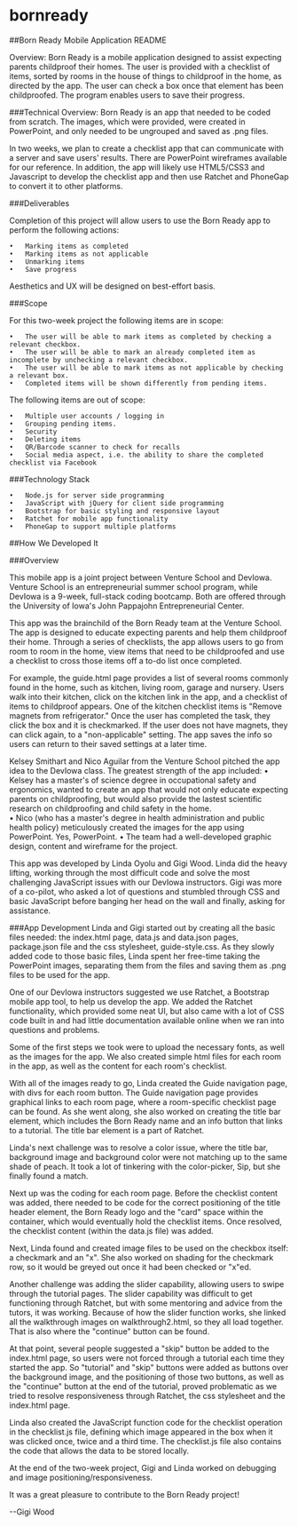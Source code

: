 bornready
=========

##Born Ready Mobile Application README

Overview:
Born Ready is a mobile application designed to assist expecting parents childproof their homes. The user is provided with a checklist of items, sorted by rooms in the house of things to childproof in the home, as directed by the app. The user can check a box once that element has been childproofed. The program enables users to save their progress.

###Technical Overview:
Born Ready is an app that needed to be coded from scratch. The images, which were provided, were created in PowerPoint, and only needed to be ungrouped and saved as .png files. 

In two weeks, we plan to create a checklist app that can communicate with a server and save users’ results. There are PowerPoint wireframes available for our reference. In addition, the app will likely use HTML5/CSS3 and Javascript to develop the checklist app and then use Ratchet and PhoneGap to convert it to other platforms.

###Deliverables

Completion of this project will allow users to use the Born Ready app to perform the following actions:

	•	Marking items as completed
	•	Marking items as not applicable
	•	Unmarking items
	• 	Save progress 

Aesthetics and UX will be designed on best-effort basis.

###Scope

For this two-week project the following items are in scope:

	•	The user will be able to mark items as completed by checking a relevant checkbox.
	•	The user will be able to mark an already completed item as incomplete by unchecking a relevant checkbox.
	•	The user will be able to mark items as not applicable by checking a relevant box.
	•	Completed items will be shown differently from pending items.

The following items are out of scope:

	•	Multiple user accounts / logging in
	•	Grouping pending items.
	•	Security
	•	Deleting items
	•	QR/Barcode scanner to check for recalls
	•	Social media aspect, i.e. the ability to share the completed checklist via Facebook
	

###Technology Stack

	•	Node.js for server side programming
	•	JavaScript with jQuery for client side programming
	•	Bootstrap for basic styling and responsive layout
	•	Ratchet for mobile app functionality
	•	PhoneGap to support multiple platforms

##How We Developed It

###Overview

This mobile app is a joint project between Venture School and DevIowa. Venture School is an entrepreneurial summer school program, while DevIowa is a 9-week, full-stack coding bootcamp. Both are offered through the University of Iowa's John Pappajohn Entrepreneurial Center.

This app was the brainchild of the Born Ready team at the Venture School. The app is designed to educate expecting parents and help them childproof their home. Through a series of checklists, the app allows users to go from room to room in the home, view items that need to be childproofed and use a checklist to cross those items off a to-do list once completed. 

For example, the guide.html page provides a list of several rooms commonly found in the home, such as kitchen, living room, garage and nursery. Users walk into their kitchen, click on the kitchen link in the app, and a checklist of items to childproof appears. One of the kitchen checklist items is "Remove magnets from refrigerator." Once the user has completed the task, they click the box and it is checkmarked. If the user does not have magnets, they can click again, to a "non-applicable" setting. The app saves the info so users can return to their saved settings at a later time. 

Kelsey Smithart and Nico Aguilar from the Venture School pitched the app idea to the DevIowa class. The greatest strength of the app included:
	• Kelsey has a master's of science degree in occupational safety and ergonomics, wanted to create an app that would not only educate expecting parents on childproofing, but would also provide the lastest scientific research on childproofing and child safety in the home.  
	• Nico (who has a master's degree in health administration and public health policy) meticulously created the images for the app using PowerPoint. Yes, PowerPoint. 
	• The team had a well-developed graphic design, content and wireframe for the project. 

This app was developed by Linda Oyolu and Gigi Wood. Linda did the heavy lifting, working through the most difficult code and solve the most challenging JavaScript issues with our DevIowa instructors. Gigi was more of a co-pilot, who asked a lot of questions and stumbled through CSS and basic JavaScript before banging her head on the wall and finally, asking for assistance.  

###App Development
Linda and Gigi started out by creating all the basic files needed: the index.html page, data.js and data.json pages, package.json file and the css stylesheet, guide-style.css. As they slowly added code to those basic files, Linda spent her free-time taking the PowerPoint images, separating them from the files and saving them as .png files to be used for the app. 

One of our DevIowa instructors suggested we use Ratchet, a Bootstrap mobile app tool, to help us develop the app. We added the Ratchet functionality, which provided some neat UI, but also came with a lot of CSS code built in and had little documentation available online when we ran into questions and problems. 

Some of the first steps we took were to upload the necessary fonts, as well as the images for the app. We also created simple html files for each room in the app, as well as the content for each room's checklist. 

With all of the images ready to go, Linda created the Guide navigation page, with divs for each room button. The Guide navigation page provides graphical links to each room page, where a room-specific checklist page can be found. As she went along, she also worked on creating the title bar element, which includes the Born Ready name and an info button that links to a tutorial. The title bar element is a part of Ratchet. 

Linda's next challenge was to resolve a color issue, where the title bar, background image and background color were not matching up to the same shade of peach. It took a lot of tinkering with the color-picker, Sip, but she finally found a match. 

Next up was the coding for each room page. Before the checklist content was added, there needed to be code for the correct positioning of the title header element, the Born Ready logo and the "card" space within the container, which would eventually hold the checklist items. Once resolved, the checklist content (within the data.js file) was added. 

Next, Linda found and created image files to be used on the checkbox itself: a checkmark and an "x". She also worked on shading for the checkmark row, so it would be greyed out once it had been checked or "x"ed. 

Another challenge was adding the slider capability, allowing users to swipe through the tutorial pages. The slider capability was difficult to get functioning through Ratchet, but with some mentoring and advice from the tutors, it was working. Because of how the slider function works, she linked all the walkthrough images on walkthrough2.html, so they all load together. That is also where the "continue" button can be found.

At that point, several people suggested a "skip" button be added to the index.html page, so users were not forced through a tutorial each time they started the app. So "tutorial" and "skip" buttons were added as buttons over the background image, and the positioning of those two buttons, as well as the "continue" button at the end of the tutorial, proved problematic as we tried to resolve responsiveness through Ratchet, the css stylesheet and the index.html page. 

Linda also created the JavaScript function code for the checklist operation in the checklist.js file, defining which image appeared in the box when it was clicked once, twice and a third time. The checklist.js file also contains the code that allows the data to be stored locally. 

At the end of the two-week project, Gigi and Linda worked on debugging and image positioning/responsiveness. 

It was a great pleasure to contribute to the Born Ready project!

--Gigi Wood




















 






















